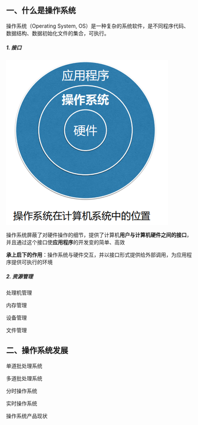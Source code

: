 ## 一、什么是操作系统

操作系统（Operating System, OS）是一种复杂的系统软件，是不同程序代码、数据结构、数据初始化文件的集合，可执行。

##### 1. 接口

![image-20220826082244792](images/image-20220826082244792.png)

操作系统屏蔽了对硬件操作的细节，提供了计算机**用户与计算机硬件之间的接口**，并且通过这个接口使**应用程序**的开发变的简单、高效

**承上启下的作用**：操作系统与硬件交互，并以接口形式提供给外部调用，为应用程序提供可执行的环境

##### 2. 资源管理

处理机管理

内存管理

设备管理

文件管理



## 二、操作系统发展

单道批处理系统

多道批处理系统

分时操作系统

实时操作系统

操作系统产品现状